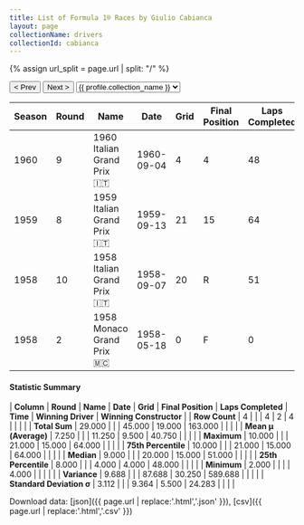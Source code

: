 ```yaml
---
title: List of Formula 1® Races by Giulio Cabianca
layout: page
collectionName: drivers
collectionId: cabianca
---
```


{% assign url_split = page.url | split: "/" %}
<div id="collection-navigation">
<button onclick="selector.options[selector.selectedIndex-1].value && (window.location = selector.options[selector.selectedIndex-1].value);">&lt; Prev</button>
<button onclick="selector.options[selector.selectedIndex+1].value && (window.location = selector.options[selector.selectedIndex+1].value);">Next &gt;</button>
<select id="selector" onchange="this.options[this.selectedIndex].value && (window.location = this.options[this.selectedIndex].value);">
  {% for collectionId in site.data[page.collectionName].refs %}
    {% if collectionId == page.collectionId %}
      {% assign selected = "selected" %}
    {% else %}
      {% assign selected = "" %}
    {% endif %}
    {% assign profile = site.data[page.collectionName][collectionId].profile %}
    <option value="/f1/{{ page.collectionName }}/{{ collectionId }}/{{ url_split[4] }}" {{ selected }}>{{ profile.collection_name }}</option>
  {% endfor %}
</select>
</div>

| Season | Round | Name | Date | Grid | Final Position | Laps Completed | Time | Winning Driver | Winning Constructor |
|--|--|--|--|--|--|--|--|--|--|
| 1960 | 9 | 1960 Italian Grand Prix 🇮🇹 | 1960-09-04 | 4 | 4 | 48 |   | Phil Hill 🇺🇸 | Ferrari 🇮🇹 |
| 1959 | 8 | 1959 Italian Grand Prix 🇮🇹 | 1959-09-13 | 21 | 15 | 64 |   | Stirling Moss 🇬🇧 | Cooper-Climax 🇬🇧 |
| 1958 | 10 | 1958 Italian Grand Prix 🇮🇹 | 1958-09-07 | 20 | R | 51 |   | Tony Brooks 🇬🇧 | Vanwall 🇬🇧 |
| 1958 | 2 | 1958 Monaco Grand Prix 🇲🇨 | 1958-05-18 | 0 | F | 0 |   | Maurice Trintignant 🇫🇷 | Cooper 🇬🇧 |

#### Statistic Summary

| **Column** | **Round** | **Name** | **Date** | **Grid** | **Final Position** | **Laps Completed** | **Time** | **Winning Driver** | **Winning Constructor** |
| **Row Count** | 4 |  |  | 4 | 2 | 4 |  |  |  |
| **Total Sum** | 29.000 |  |  | 45.000 | 19.000 | 163.000 |  |  |  |
| **Mean μ (Average)** | 7.250 |  |  | 11.250 | 9.500 | 40.750 |  |  |  |
| **Maximum** | 10.000 |  |  | 21.000 | 15.000 | 64.000 |  |  |  |
| **75th Percentile** | 10.000 |  |  | 21.000 | 15.000 | 64.000 |  |  |  |
| **Median** | 9.000 |  |  | 20.000 | 15.000 | 51.000 |  |  |  |
| **25th Percentile** | 8.000 |  |  | 4.000 | 4.000 | 48.000 |  |  |  |
| **Minimum** | 2.000 |  |  |  | 4.000 |  |  |  |  |
| **Variance** | 9.688 |  |  | 87.688 | 30.250 | 589.688 |  |  |  |
| **Standard Deviation σ** | 3.112 |  |  | 9.364 | 5.500 | 24.283 |  |  |  |

Download data: [json]({{ page.url | replace:'.html','.json' }}), [csv]({{ page.url | replace:'.html','.csv' }})
